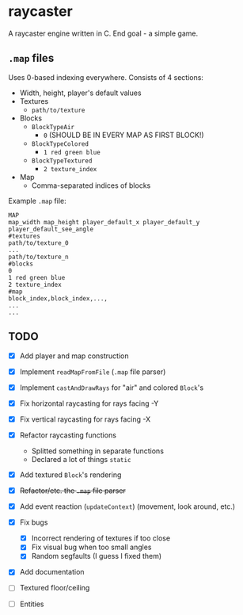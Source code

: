 # raycaster

A raycaster engine written in C. End goal - a simple game.

## `.map` files

Uses 0-based indexing everywhere. Consists of 4 sections:
- Width, height, player's default values
- Textures
    - `path/to/texture`
- Blocks
    - `BlockTypeAir`
        - `0` (SHOULD BE IN EVERY MAP AS FIRST BLOCK!)
    - `BlockTypeColored`
        - `1 red green blue`
    - `BlockTypeTextured`
        - `2 texture_index`
- Map
    - Comma-separated indices of blocks

Example `.map` file:
```
MAP
map_width map_height player_default_x player_default_y player_default_see_angle
#textures
path/to/texture_0
...
path/to/texture_n
#blocks
0
1 red green blue
2 texture_index
#map
block_index,block_index,...,
...
...
```

## TODO
- [x] Add player and map construction
- [x] Implement `readMapFromFile` (`.map` file parser)
- [x] Implement `castAndDrawRays` for "air" and colored `Block`'s
- [x] Fix horizontal raycasting for rays facing -Y
- [x] Fix vertical raycasting for rays facing -X
- [x] Refactor raycasting functions
    - Splitted something in separate functions
    - Declared a lot of things `static`
- [x] Add textured `Block`'s rendering
- [x] ~~Refactor/etc. the `.map` file parser~~
- [x] Add event reaction (`updateContext`) (movement, look around, etc.)
- [x] Fix bugs
    - [x] Incorrect rendering of textures if too close
    - [x] Fix visual bug when too small angles
    - [x] Random segfaults (I guess I fixed them)
- [x] Add documentation
- [ ] Textured floor/ceiling
- [ ] Entities

